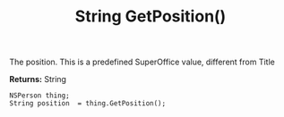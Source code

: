 ﻿---
uid: crmscript_ref_NSPerson_GetPosition
title: String GetPosition()
intellisense: NSPerson.GetPosition
keywords: NSPerson, GetPosition
so.topic: reference
---

The position. This is a predefined SuperOffice value, different from Title

**Returns:** String


```crmscript
NSPerson thing;
String position  = thing.GetPosition();
```


